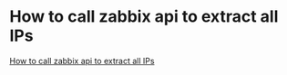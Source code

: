 # How to call zabbix api to extract all IPs
[How to call zabbix api to extract all IPs](https://aiwithcloud.com/2022/09/19/how_to_call_zabbix_api_to_extract_all_ips/)